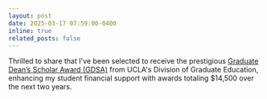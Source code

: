 ```yaml
---
layout: post
date: 2025-03-17 07:59:00-0400
inline: true
related_posts: false
---
```


Thrilled to share that I've been selected to receive the prestigious [Graduate Dean’s Scholar Award (GDSA)](https://grad.ucla.edu/funding/financial-aid/funding-for-entering-students/graduate-deans-scholar-award-gdsa) from UCLA's Division of Graduate Education, enhancing my student financial support with awards totaling $14,500 over the next two years.
